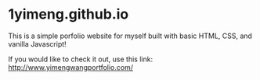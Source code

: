 # 1yimeng.github.io
This is a simple porfolio website for myself built with basic HTML, CSS, and vanilla Javascript!

If you would like to check it out, use this link: http://www.yimengwangportfolio.com/
